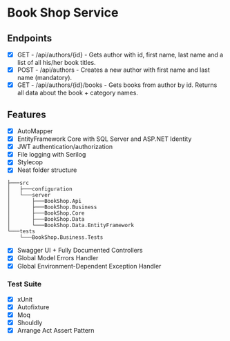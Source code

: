 # Book Shop Service

## Endpoints

- [x] GET - /api/authors/{id} - Gets author with id, first name, last name and a list of all his/her book titles.
- [x] POST - /api/authors - Creates a new author with first name and last name (mandatory).
- [x] GET - /api/authors/{id}/books	- Gets books from author by id. Returns all data about the book + category names.

## Features

- [x] AutoMapper
- [x] EntityFramework Core with SQL Server and ASP.NET Identity
- [x] JWT authentication/authorization
- [x] File logging with Serilog
- [x] Stylecop
- [x] Neat folder structure

```
├───src
│   ├───configuration
│   └───server
│       ├───BookShop.Api
│       ├───BookShop.Business
│       ├───BookShop.Core
│       ├───BookShop.Data
│       └───BookShop.Data.EntityFramework
└───tests
    └───BookShop.Business.Tests

```

- [x] Swagger UI + Fully Documented Controllers
- [x] Global Model Errors Handler
- [x] Global Environment-Dependent Exception Handler

### Test Suite
- [x] xUnit
- [x] Autofixture
- [x] Moq
- [x] Shouldly
- [x] Arrange Act Assert Pattern
